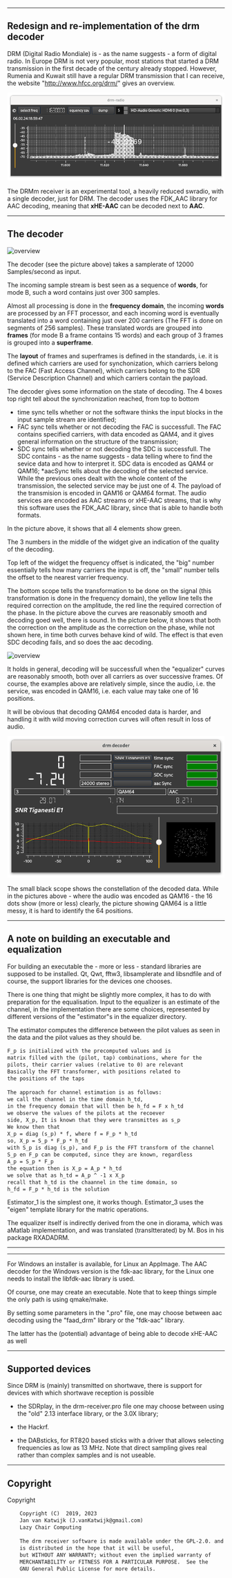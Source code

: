 

-----------------------------------------------------------------------------
Redesign and re-implementation of the drm decoder
-----------------------------------------------------------------------------

DRM (Digital Radio Mondiale) is - as the name suggests - a form of digital
radio. 
In Europe DRM is not very popular, most stations that started
a DRM transmission in the first decade of the century
already stopped. However,
Rumenia and Kuwait still have a regular DRM transmission that I can receive,
the website "http://www.hfcc.org/drm/" gives an overview.

![overview](/drm-receiver.png?raw=true)

The DRMm receiver is an experimental tool, a heavily reduced swradio,
with a single decoder, just for DRM.
The decoder uses the FDK_AAC library for AAC decoding, meaning that
**xHE-AAC** can be decoded next to **AAC**.

-----------------------------------------------------------------------
The decoder
-----------------------------------------------------------------------

![overview](/drm-decoder-good.png?raw=true)

The decoder (see the picture above) takes a samplerate of 12000
Samples/second as input. 

The incoming sample stream is best seen as a sequence of **words**,
for mode B, such a word contains just over 300 samples.

Almost all processing is done in the **frequency domain**,
the incoming **words** are processed by an FFT processor,
and each incoming word is eventually translated into a word
containing just over 200 carriers (The FFT is done on segments of 256 samples).
These translated words are grouped into **frames** (for mode B a frame
contains 15 words) and each group of 3 frames is grouped into a **superframe**.

The **layout** of frames and superframes is defined in the standards,
i.e. it is defined which carriers are used for synchonization, which carriers
belong to the FAC (Fast Access Channel), which carriers belong to  the
SDR (Service Description Channel) and which carriers contain the payload.

The decoder gives some information on the state of decoding.
The 4 boxes top right tell about the synchronization reached,
from top to bottom
 * time sync tells whether or not the software thinks the input blocks
in the input sample stream are identified;
 * FAC sync tells whether or not decoding the FAC is successfull.
The FAC contains specified carriers, with data encoded as QAM4, and
it gives general information on the structure of the transmission;
 * SDC sync tells whether or not decoding the SDC is successfull.
The SDC contains - as the name suggests - data telling where to find
the sevice data and how to interpret it.
SDC data is encoded as QAM4 or QAM16;
 *aacSync tells about the decoding of the selected service. While the previous
ones dealt with the whole content of the transmission, the selected service
may be just one of 4. The payload of the transmision is encoded in QAM16
or QAM64 format. The audio services are encoded as AAC streams or xHE-AAC
streams, that is why this software uses the FDK_AAC library, since that
is able to handle both formats.

In the picture above, it shows that all 4 elements show green.

The 3 numbers  in the middle of the widget give an indication of the
quality of the decoding.

Top left of the widget the frequency offset is indicated, the "big" number
essentially tells how many carriers the input is off, the "small" number
tells the offset to the nearest varrier frequency.

The bottom scope tells the transformation to be done on the signal
(this transformation is done in the frequency domain), the yellow line
tells the required correction on the amplitude, the red line the
required correction of the phase.
In the picture above the curves are reasonably smooth and decoding goed well,
there is sound.
In the picture below, it shows that both the correction on the amplitude
as the correction on the phase, while not shown here, in time both curves
behave kind of wild. The effect is that even SDC decoding fails, and
so does the aac decoding.

![overview](/drm-decoder-good.png?raw=true)

It holds in general, decoding will be successfull when
the  "equalizer" curves are reasonably smooth, both
over all carriers as over successive frames.
Of course, the examples above are relatively simple, since the audio, i.e.
the service, was encoded in QAM16, i.e. each value may take one of
16 positions.

It will be obvious that decoding QAM64 encoded data is harder, and
handling it with wild moving correction curves will often result in
loss of audio.

![overview](/drm-decoder-qam64.png?raw=true)

The small black scope shows the constellation of the decoded data.
While in the pictures above - where the audio was encoded as QAM16 -
the 16 dots show (more or less) clearly, the picture
showing QAM64 is a little messy, it is hard to identify the 64 positions.

--------------------------------------------------------------------------
A note on building an executable and equalization
--------------------------------------------------------------------------

For building an executable the - more or less - standard libraries
are supposed to be installed.
Qt, Qwt, fftw3, libsamplerate and libsndfile and of course, the
support libraries for the devices one chooses.

There is one thing that might be slightly more complex, it has to do
with preparation for the equalisation.
Input to the equalizer is an estimate of the channel,  in the implementation
there are some choices, represented by different versions of 
the "estimator"s in the equalizer directory.

The estimator computes the difference between the pilot values as
seen in the data and the pilot values as they should be.

	
	F_p is initialized with the precomputed values and is
	matrix filled with the (pilot, tap) combinations, where for the
	pilots, their carrier values (relative to 0) are relevant
	Basically the FFT transformer, with positions related to
	the positions of the taps

	The approach for channel estimation is as follows:
	we call the channel in the time domain h_td,
	in the frequency domain that will then be h_fd = F x h_td
 	we observe the values of the pilots at the recoever
 	side, X_p, It is known that they were transmittes as s_p
 	We know then that
	X_p = diag (s_p) * f, where f = F_p * h_td
	so, X_p = S_p * F_p * h_td
	with S_p is diag (s_p), and F_p is the FFT transform of the channel
	S_p en F_p can be computed, since they are known, regardless
	A_p = S_p * F_p
	the equation then is X_p = A_p * h_td
	we solve that as h_td = A_p ^ -1 x X_p
	recall that h_td is the chaannel in the time domain, so
	h_fd = F_p * h_td is the solution

Estimator_1 is the simplest one, it works though.
Estimator_3 uses the "eigen" template library  for the matric operations.

The equalizer itself is indirectly derived from the one in diorama, which 
was aMatlab implementation, and was translated (transltterated) by M. Bos
in his package RXADADRM.

----------------------------------------------------------------------------
----------------------------------------------------------------------------


For Windows an installer is available, for Linux an AppImage.
The AAC decoder for the Windows version is the fdk-aac library,
for the Linux one needs to install the libfdk-aac library is used.

Of course, one may create an executable. Note that to keep things simple
the only path is using qmake/make.

By setting some parameters in the ".pro" file, one may choose between
aac decoding using the "faad_drm" library or the "fdk-aac" library.

The latter has the (potential) advantage of being able to decode xHE-AAC
as well

-------------------------------------------------------------------------------
Supported devices
-------------------------------------------------------------------------------

Since DRM is (mainly) transmitted on shortwave, there is support for
devices with which shortwave reception is possible

 * the SDRplay,  in the drm-receiver.pro file one may choose between using  the "old"
2.13 interface library, or the 3.0X library;

 * the Hackrf. 

 * the DABsticks, for RT820 based sticks with a driver that allows selecting frequencies
as low as 13 MHz. Note that direct sampling gives real rather than complex samples and is not useable.

-------------------------------------------------------------------------------
Copyright
-------------------------------------------------------------------------------

 Copyright

        Copyright (C)  2019, 2023
        Jan van Katwijk (J.vanKatwijk@gmail.com)
        Lazy Chair Computing

        The drm receiver software is made available under the GPL-2.0. and
        is distributed in the hope that it will be useful,
        but WITHOUT ANY WARRANTY; without even the implied warranty of
        MERCHANTABILITY or FITNESS FOR A PARTICULAR PURPOSE.  See the
        GNU General Public License for more details.

